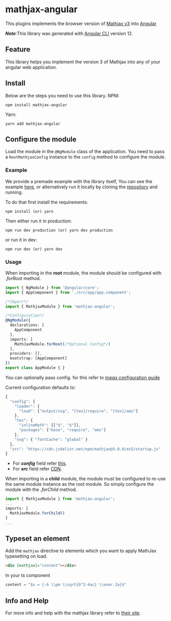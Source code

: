 # mathjax-angular 
This plugins implements the browser version of [Mathjax v3][1] into [Angular][2]

***Note***:This library was generated with [Angular CLI][8] version 12.
## Feature

This library helps you implement the version 3 of Mathjax into any of your angular web application.

## Install
Below are the steps you need to use this library.
NPM:
```
npm install mathjax-angular
```

Yarn:
```
yarn add mathjax-angular
```

## Configure the module

Load the module in the `@NgModule` class of the application. You need
to pass a `RootMathjaxConfig` instance to the `config` method to
configure the module.

### Example

We provide a premade example with the library itself, You can see the example [here][3], or alternatively run it locally by cloning the [repository][4] and running.

To do that first install the requirements:
```
npm install (or) yarn
```
Then either run it in production:
```
npm run dev production (or) yarn dev production
```
or run it in dev:
```
npm run dev (or) yarn dev
```

### Usage
When importing in the **root** module, the module should be configured
with *.forRoot* method.

```typescript
import { NgModule } from '@angular/core';
import { AppComponent } from './src/app/app.component';

/*Import*/
import { MathjaxModule } from 'mathjax-angular';

/*Configuration*/
@NgModule({
  declarations: [
    AppComponent
  ],
  imports: [
    MathJaxModule.forRoot(/*Optional Config*/)
  ],
  providers: [],
  bootstrap: [AppComponent]
})
export class AppModule { }
```
You can optionally pass config. for this refer to [majax configuration guide][5]

Current configuration defaults to:
```typescript
{
  "config": {
    "loader": {
      "load": ["output/svg", "[tex]/require", "[tex]/ams"]
    },
    "tex": {
      "inlineMath": [["$", "$"]],
      "packages": ["base", "require", "ams"]
    },
    "svg": { "fontCache": "global" }
  },
  "src": "https://cdn.jsdelivr.net/npm/mathjax@3.0.0/es5/startup.js"
}
```
- For ***config*** field refer [this][6].
- For ***src*** field refer [CDN][7].

When importing in a **child** module, the module must be configured to
re-use the same module instance as the root module. So simply
configure the module with the *.forChild* method.

```typescript
import { MathjaxModule } from 'mathjax-angular';
...
imports: [
  MathJaxModule.forChild()
]
...
```

## Typeset an element

Add the `mathjax` directive to elements which you want to apply
MathJax typesetting on load.

```html
<div [mathjax]="content"></div> 
```
In your ts component 
```typescript
content = "$x = {-b \\pm \\sqrt{b^2-4ac} \\over 2a}$"
```

## Info and Help

For more info and help with the mathjax library refer to [their site][1].

[1]: https://docs.mathjax.org/en/latest/
[2]: https://angular.io/
[3]: https://github.com/sajivkumar/mathjax-angular/tree/main/projects/example
[4]: https://github.com/sajivkumar/mathjax-angular.git
[5]: http://docs.mathjax.org/en/latest/web/configuration.html
[6]: http://docs.mathjax.org/en/latest/web/configuration.html#configuring-and-loading-mathjax
[7]:https://cdnjs.com/libraries/mathjax
[8]:https://github.com/angular/angular-cli
